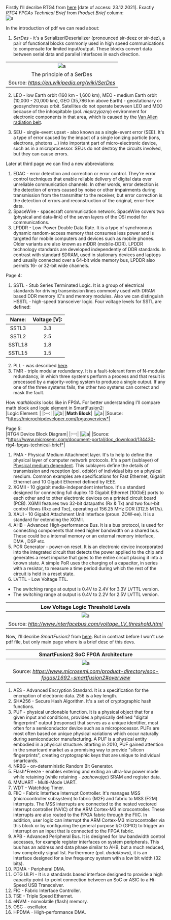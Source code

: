 Firstly I'll decribe RTG4 from
[here](https://www.microsemi.com/product-directory/rad-tolerant-fpgas/3576-rtg4#documents)
[date of access: 23.12.2021]. Exactly *RTG4 FPGAs Technical Brief* from *Product
Brief* column: <br/>
![a](https://user-images.githubusercontent.com/43972902/147283409-ec826d5e-363d-4451-a9a5-ef7f9e35ee62.png)

In the introduction of pdf we can read about: <br>
1. *SerDes* - it's a Serializer/Deserializer (pronounced sir-deez or sir-dez),
a pair of functional blocks commonly used in high speed communications to
compensate for limited input/output. These blocks convert data between serial
data and parallel interfaces in each direction. <br/>

||
|:--:|
|![a](https://user-images.githubusercontent.com/43972902/147286951-7873a8c7-35fc-496d-a285-4c035c5df665.png)|
|The principle of a SerDes|
|Source: *https://en.wikipedia.org/wiki/SerDes*|

2. LEO - low Earth orbit (160 km - 1,600 km), MEO - medium Earth orbit (10,000 -
20,000 km), GEO (35,786 km above Earth) - geostationary or geosynchronous
orbit. Satellites do not operate between LEO and MEO because of the inhospitable
(pol. *nieprzyjazny*) environment for electronic components in that area, which
is caused by the
[Van Allen radiation belt](https://en.wikipedia.org/wiki/Van_Allen_radiation_belt).

3. SEU - single-event upset - also known as a single-event error (SEE). It's a
type of error caused by the impact of a single ionizing particle (ions,
electrons, photons ...) into important part of micro-electronic device, such
as in a microprocessor. SEUs do not destroy the circuits involved, but they can
cause errors.

Later at third page we can find a new abbreviations: <br/>
1. EDAC - error detection and correction or error control. They're error control
techniques that enable reliable delivery of digital data over unreliable
communication channels. In other words, error detection is the detection of
errors caused by noise or other impairments during transmission from the
transmitter to the receiver, but error correction is the detection of errors and
reconstruction of the original, error-free data.
2. SpaceWire - spacecraft communication network. SpaceWire covers two (physical
and data-link) of the seven layers of the OSI model for communications.
3. LPDDR - Low-Power Double Data Rate. It is a type of synchronous dynamic
random-access memory that consumes less power and is targeted for mobile
computers and devices such as mobile phones. Older variants are also known as
mDDR (mobile-DDR). LPDDR technology standards are developed independently of DDR
standards. In contrast with standard SDRAM, used in stationary devices and
laptops and usually connected over a 64-bit wide memory bus, LPDDR also permits
16- or 32-bit wide channels.

Page 4: <br/>
1. SSTL - Stub Series Terminated Logic. It is a group of electrical standards
for driving transmission lines commonly used with DRAM based DDR memory IC's and
memory modules. Also we can distinguish HSSTL - high-speed transceiver logic.
Four voltage levels for SSTL are defined:

| Name: | Voltage [V]: |
|:--:|:--:|
| SSTL3 | 3.3 |
| SSTL2 | 2.5 |
| SSTL18 | 1.8 |
| SSTL15 | 1.5 |

2. PLL - was described
[here](https://github.com/mozerpol/NotesFromLearning/tree/main/FPGAodPoczatkuDoKonca#pll).
3. TMR - triple modular redundancy. It is a fault-tolerant form of N-modular
redundancy, in which three systems perform a process and that result is
processed by a majority-voting system to produce a single output. If any one of
the three systems fails, the other two systems can correct and mask the fault.

How *mathblocks* looks like in FPGA. For better understanding I'll compare math
block and logic element in SmartFusion2: <br/>
|Logic Element: |
|:--:|
|![b](https://user-images.githubusercontent.com/43972902/147354481-f7417c23-0f71-464c-90de-1dc899530f19.png)|
|**Math Block**|
|![a](https://user-images.githubusercontent.com/43972902/147354464-7a45ff13-ddce-405c-ae25-65a7386f2d33.png)|
|Source: *https://microchipdeveloper.com/fpga:overview*|

Page 5: <br/>
|RTG4 Device Block Diagram|
|:--:|
|![a](https://user-images.githubusercontent.com/43972902/147385653-cebc2711-58ae-4434-9fe8-7b80a8b16012.png)|
|Source: *https://www.microsemi.com/document-portal/doc_download/134430-rtg4-fpgas-technical-brief*|
1. PMA - Physical Medium Attachment layer. It's to help to define the physical
layer of computer network protocols. It's a part (sublayer) of
[Physical medium dependent](https://en.wikipedia.org/wiki/Physical_medium_dependent).
This sublayers define the details of transmission and reception (pol. odbiór) of
individual bits on a physical medium. Common examples are specifications for
Fast Ethernet, Gigabit Ethernet and 10 Gigabit Ethernet defined by IEEE.
2. XGMII - 10 gigabit media-independent interface. It's a standard
designed for connecting full duplex 10 Gigabit Ethernet (10GbE) ports to each
other and to other electronic devices on a printed circuit board (PCB). XGMII
features two 32-bit datapaths (Rx & Tx) and two four-bit control flows (Rxc and
Txc), operating at 156.25 MHz DDR (312.5 MT/s).
3. XAUI - 10 Gigabit Attachment Unit Interface (proun. ZOW-ee). It is a standard
for extending the XGMII.
4. AHB - Advanced High-performance Bus. It is a bus protocol, is used for
connecting components that need higher bandwidth on a shared bus. These could be
a internal memory or an external memory interface, DMA , DSP etc.
5. POR Generator - power-on reset. It is an electronic device incorporated into
the integrated circuit that detects the power applied to the chip and generates
a reset impulse that goes to the entire circuit placing it into a known state.
A simple PoR uses the charging of a capacitor, in series with a resistor, to
measure a time period during which the rest of the circuit is held in a reset
state.
6. LVTTL - Low Voltage TTL.
- The switching range at output is 0.4V to 2.4V for 3.3V LVTTL version.
- The switching range at output is 0.4V to 2.2V for 2.5V LVTTL version.

|Low Voltage Logic Threshold Levels|
|:--:|
|![a](https://user-images.githubusercontent.com/43972902/147385995-de0a5cb1-056d-4c46-ae3d-88f4a2d87b1e.png)|
|Source: *http://www.interfacebus.com/voltage_LV_threshold.html*|

Now, I'll decribe *SmartFusion2* from
[here](https://www.microsemi.com/product-directory/soc-fpgas/1692-smartfusion2#overview).
But in contrast before I won't use pdf file, but only main page where is a brief
desc of this devs.

|SmartFusion2 SoC FPGA Architecture|
|:--:|
|![a](https://user-images.githubusercontent.com/43972902/147388071-21f9870d-1c9f-4946-94a4-016e5089eaf1.png)|
|Source: *https://www.microsemi.com/product-directory/soc-fpgas/1692-smartfusion2#overview*|

1. AES - Advanced Encryption Standard. It is a specification for the encryption
of electronic data. 256 is a key length.
2. SHA256 - Secure Hash Algorithm. It's a set of cryptographic hash functions.
3. PUF - physical unclonable function. It is a physical object that for a given
input and conditions, provides a physically defined "digital fingerprint" output
(response) that serves as a unique identifier, most often for a semiconductor
device such as a microprocessor. PUFs are most often based on unique physical
variations which occur naturally during semiconductor manufacturing.
A PUF is a physical entity embodied in a physical structure. Starting in 2010,
PUF gained attention in the smartcard market as a promising way to provide
"silicon fingerprints", creating cryptographic keys that are unique to
individual smartcards.
4. NRBG - on-deterministic Random Bit Generator.
5. Flash*Freeze - enables entering and exiting an ultra-low power mode while
retaining (while retaining - *zachowując*) SRAM and register data.
6. MMUART - Multi-Mode UART.
7. WDT - Watchdog Timer.
8. FIIC - Fabric Interface Interrupt Controller. It's manages MSS 
(microcontroller subsystem) to fabric (M2F) and fabric to MSS (F2M) interrupts. 
The MSS interrupts are connected to the nested vectored interrupt controller
(NVIC) of the ARM Cortex-M3 microcontroller. These interrupts are also routed to 
the FPGA fabric through the FIIC. In addition, user logic can interrupt the
ARM Cortex-M3 microcontroller via this block or by configuring the general
purpose I/O (GPIO) to trigger an interrupt on an input that is connected to the 
FPGA fabric. 
9. APB - Advanced Peripheral Bus. It is designed for low bandwidth control
accesses, for example register interfaces on system peripherals. This bus has an
address and data phase similar to AHB, but a much reduced, low complexity signal
list. Furthermore (pol. *dodatkowo*), it is an interface designed for a low
frequency system with a low bit width (32 bits). 
10. PDMA - Peripheral DMA.
11. OTG ULPI - It is a standards based interface designed to provide a high
capacity point-to-point connection between an SoC or ASIC to a Hi-Speed USB
Transceiver.
12. FIC - Fabric Interface Controller.
13. TSE - Triple Speed Ethernet.
14. eNVM - nonvolatile (flash) memory. 
15. OSC - oscillator.
16. HPDMA -  High-performance DMA.
